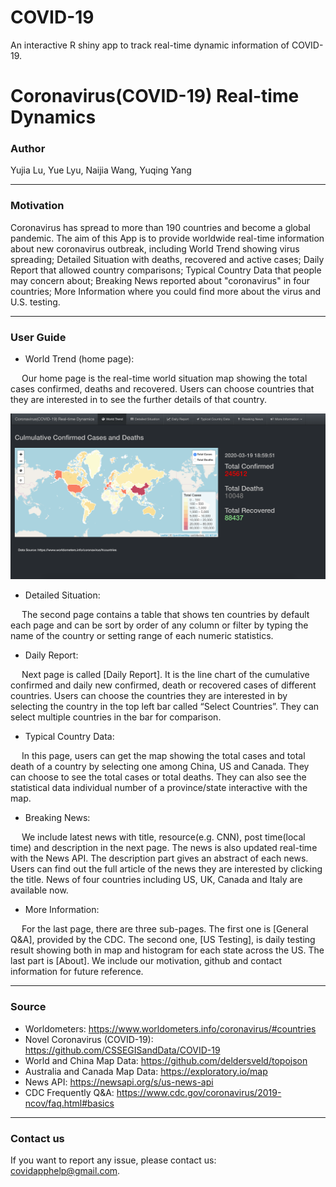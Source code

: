 # COVID-19
An interactive R shiny app to track real-time dynamic information of COVID-19.
# Coronavirus(COVID-19) Real-time Dynamics

### Author
Yujia Lu, Yue Lyu, Naijia Wang, Yuqing Yang 
***
### Motivation
Coronavirus has spread to more than 190 countries and become a global pandemic. The aim of this App is to provide worldwide real-time information about new coronavirus outbreak, including World Trend showing virus spreading; Detailed Situation with deaths, recovered and active cases; Daily Report that allowed country comparisons; Typical Country Data that people may concern about; Breaking News reported about "coronavirus" in four countries; More Information where you could find more about the virus and U.S. testing.  
***

### User Guide
- World Trend (home page):  


&emsp; Our home page is the real-time world situation map showing the total cases confirmed, deaths and recovered. Users can choose countries that they are interested in to see the further details of that country.  

![image](https://github.com/STA141B/final-project/blob/master/Dashboard.png)

- Detailed Situation:  


&emsp; The second page contains a table that shows ten countries by default each page and can be sort by order of any column or filter by typing the name of the country or setting range of each numeric statistics.  

- Daily Report:  


&emsp; Next page is called [Daily Report]. It is the line chart of the cumulative confirmed and daily new confirmed, death or recovered cases of different countries. Users can choose the countries they are interested in by selecting the country in the top left bar called “Select Countries”. They can select multiple countries in the bar for comparison.  

- Typical Country Data:  


&emsp; In this page, users can get the map showing the total cases and total death of a country by selecting one among China, US and Canada. They can choose to see the total cases or total deaths. They can also see the statistical data individual number of a province/state interactive with the map.  

- Breaking News:  


&emsp; We include latest news with title, resource(e.g. CNN), post time(local time) and description in the next page. The news is also updated real-time with the News API. The description part gives an abstract of each news. Users can find out the full article of the news they are interested by clicking the title. News of four countries including US, UK, Canada and Italy are available now.

- More Information:  


&emsp; For the last page, there are three sub-pages. The first one is [General Q&A], provided by the CDC. The second one, [US Testing], is daily testing result showing both in map and histogram for each state across the US. The last part is [About]. We include our motivation, github and contact information for future reference.
***

### Source
- Worldometers: https://www.worldometers.info/coronavirus/#countries
- Novel Coronavirus (COVID-19): https://github.com/CSSEGISandData/COVID-19
- World and China Map Data: https://github.com/deldersveld/topojson
- Australia and Canada Map Data: https://exploratory.io/map
- News API: https://newsapi.org/s/us-news-api
- CDC Frequently Q&A: https://www.cdc.gov/coronavirus/2019-ncov/faq.html#basics
***

### Contact us
If you want to report any issue, please contact us: covidapphelp@gmail.com.
